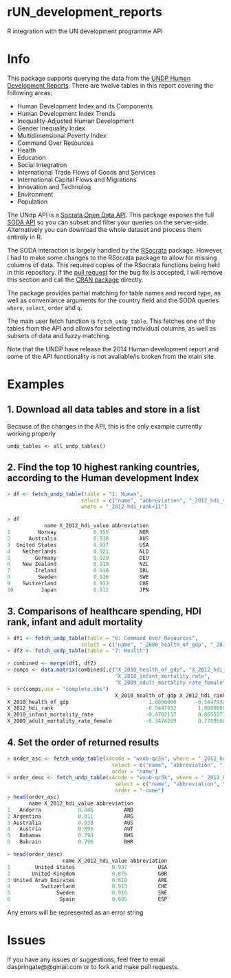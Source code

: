 rUN_development_reports
=======================

R integration with the UN development programme API

Info
====

This package supports querying the data from the [UNDP Human Development Reports](http://hdr.undp.org/en/data). There are twelve tables in this report covering the following areas:

* Human Development Index and its Components
* Human Development Index Trends
* Inequality-Adjusted Human Development
* Gender Inequality Index
* Multidimensional Poverty Index
* Command Over Resources
* Health
* Education
* Social Integration
* International Trade Flows of Goods and Services
* International Capital Flows and Migrations
* Innovation and Technolog
* Environment
* Population

The UNdp API is a [Socrata Open Data API](http://www.socrata.com/products/open-data-api/).  This package exposes the full [SODA API](http://dev.socrata.com/docs/queries.html) so you can subset and filter your queries on the server-side.  Alternatively you can download the whole dataset and process them entirely in R.

The SODA interaction is largely handled by the [RSocrata](https://github.com/Chicago/RSocrata) package.  However, I had to make some changes to the RSocrata package to allow for missing columns of data.  This required copies of the RSocrata functions being held in this repository.  If the [pull request](https://github.com/Chicago/RSocrata/pull/3) for the bug fix is accepted, I will remove this section and call the [CRAN package](http://cran.r-project.org/web/packages/RSocrata/index.html) directly.

The package provides partial matching for table names and record type, as well as conveniance arguments for the country field and the SODA queries `where`, `select`, `order` and `q`.

The main user fetch function is `fetch_undp_table`.  This fetches one of the tables from the API and allows for selecting individual columns, as well as subsets of data and fuzzy matching.

Note that the UNDP have release the 2014 Human development report and some of the API functionality is not available/is broken from the main site.


Examples
========

## 1. Download all data tables and store in a list

Because of the changes in the API, this is the only example currently working properly

```
undp_tables <- all_undp_tables()

```


## 2. Find the top 10 highest ranking countries, according to the Human development Index

``` R
> df <- fetch_undp_table(table = "1: Human", 
                        select = c("name", "abbreviation", "_2012_hdi_value"),
                        where = "_2012_hdi_rank<11")

> df
            name X_2012_hdi_value abbreviation
1         Norway            0.955          NOR
2      Australia            0.938          AUS
3  United States            0.937          USA
4    Netherlands            0.921          NLD
5        Germany            0.920          DEU
6    New Zealand            0.919          NZL
7        Ireland            0.916          IRL
8         Sweden            0.916          SWE
9    Switzerland            0.913          CHE
10         Japan            0.912          JPN
```

## 3. Comparisons of healthcare spending, HDI rank, infant and adult mortality

``` R
> df1 <- fetch_undp_table(table = "6: Command Over Resources", 
                        select = c("name", "_2000_health_of_gdp", "_2010_health_of_gdp"))
> df2 <- fetch_undp_table(table = "7: Health")

> combined <- merge(df1, df2)
> comps <- data.matrix(combined[,c("X_2010_health_of_gdp", "X_2012_hdi_rank", 
                                   "X_2010_infant_mortality_rate", 
                                   "X_2009_adult_mortality_rate_female")])
> cor(comps,use = "complete.obs")
                                   X_2010_health_of_gdp X_2012_hdi_rank X_2010_infant_mortality_rate X_2009_adult_mortality_rate_female
X_2010_health_of_gdp                          1.0000000      -0.5447932                   -0.4702117                         -0.3474259
X_2012_hdi_rank                              -0.5447932       1.0000000                    0.8655277                          0.7789660
X_2010_infant_mortality_rate                 -0.4702117       0.8655277                    1.0000000                          0.8414263
X_2009_adult_mortality_rate_female           -0.3474259       0.7789660                    0.8414263                          1.0000000

```

## 4. Set the order of returned results

``` R
> order_asc <- fetch_undp_table(x4code = "wxub-qc5k", where = "_2012_hdi_rank<50", 
                                  select = c("name", "abbreviation", "_2012_hdi_value"),
                                  order = "name")
> order_desc <- fetch_undp_table(x4code = "wxub-qc5k", where = "_2012_hdi_rank<50", 
                                   select = c("name", "abbreviation", "_2012_hdi_value"),
                                   order = "-name")
> head(order_asc)
       name X_2012_hdi_value abbreviation
1   Andorra            0.846          AND
2 Argentina            0.811          ARG
3 Australia            0.938          AUS
4   Austria            0.895          AUT
5   Bahamas            0.794          BHS
6   Bahrain            0.796          BHR

> head(order_desc)
                  name X_2012_hdi_value abbreviation
1        United States            0.937          USA
2       United Kingdom            0.875          GBR
3 United Arab Emirates            0.818          ARE
4          Switzerland            0.913          CHE
5               Sweden            0.916          SWE
6                Spain            0.885          ESP

```


Any errors will be represented as an error string

# Issues

If you have any issues or suggestions, feel free to email daspringate@@gmail.com or to fork and make pull requests. 

